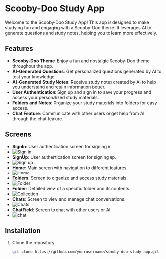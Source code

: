 # Scooby-Doo Study App

Welcome to the Scooby-Doo Study App! This app is designed to make studying fun and engaging with a Scooby-Doo theme. It leverages AI to generate questions and study notes, helping you to learn more effectively.

## Features

- **Scooby-Doo Theme**: Enjoy a fun and nostalgic Scooby-Doo theme throughout the app.
- **AI-Generated Questions**: Get personalized questions generated by AI to test your knowledge.
- **AI-Generated Study Notes**: Receive study notes created by AI to help you understand and retain information better.
- **User Authentication**: Sign up and sign in to save your progress and access your personalized study materials.
- **Folders and Notes**: Organize your study materials into folders for easy access.
- **Chat Feature**: Communicate with other users or get help from AI through the chat feature.

## Screens

- **SignIn**: User authentication screen for signing in.
- ![Sign in](https://github.com/user-attachments/assets/9ac476fd-43e9-4ed1-838f-39884dd9c5fe)
- **SignUp**: User authentication screen for signing up.
- ![Sign up](https://github.com/user-attachments/assets/f4a64869-bf13-4a41-96a1-d1ccb2abacc1)
- **Home**: Main screen with navigation to different features.
- ![Home](https://github.com/user-attachments/assets/17d26408-3e8d-4438-b54b-8e196208169f)
- **Folders**: Screen to organize and access study materials.
- ![Folder](https://github.com/user-attachments/assets/604d8714-694b-4203-b593-602dad7d8ee6)
- **Folder**: Detailed view of a specific folder and its contents.
- ![Collection](https://github.com/user-attachments/assets/c31fea20-6a8f-4691-9757-d7561d73f023)
- **Chats**: Screen to view and manage chat conversations.
- ![Chats](https://github.com/user-attachments/assets/54f22d74-a934-4915-ab0e-55e164df867f)
- **ChatField**: Screen to chat with other users or AI.
- ![chat](https://github.com/user-attachments/assets/04ce634e-a076-4d96-b696-bbfe103e0b2a)

## Installation

1. Clone the repository:
   ```sh
   git clone https://github.com/yourusername/scooby-doo-study-app.git
